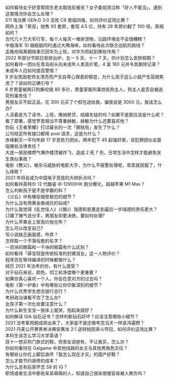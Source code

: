如何看待女子好意帮陌生老太取钱反被讹？女子委屈哭泣称「好人不能当」，遇到这类情况你会怎么处理？  
S11 淘汰赛 GEN.G 3:0 击败 C9 晋级四强，如何评价这场比赛？  
网传上海「房叔」抛售 93 套房，套现 4.5 亿，持有 28 年房价翻了 100 倍，真相如何？  
古代几十万大军行军，每个人每天一堆排泄物，沿路环境会不会很糟糕？  
中俄海军 10 艘舰艇同时通过大隅海峡，如何看待此次联合巡航的路线？  
孟晚舟隔离期结束已回华为上班，对华为将起到哪些作用？  
2022 年部分节假日安排出炉，五一 5 天、十一 7 天，你计划怎么安排假期？  
如何看待一团伙在青岛街头向未成年人卖高价笔，4 盒 160 元并令其删除记录？未成年人应如何提高警惕？  
9 岁女孩因老师太漂亮而产生自卑心理患抑郁症，为什么孩子这么小就产生容貌焦虑了？该如何正确引导？  
6 岁男童被两只狗撕咬缝 80 多针，男童家属刑事控告狗主人，狗主人是否会被追究刑事责任？  
男朋友买不起正品，花 300 元买了个假包送给我，骗我说是 3000 元，我该怎么办?  
人活着是为了读书，上班，缴纳房贷，结婚生娃的吗？如果不是那应该是什么呢？  
看了原著，感觉罗恩相当不尊重赫敏，赫敏为什么还要喜欢他？  
你玩《王者荣耀》打过最长的一次「膀胱局」发生了什么？  
公司规定所有接口都用 post 请求，这是为什么？  
赤峰剿灭一平均年龄 17 岁恶势力团伙，两年犯下 45 起强奸案，该犯罪团伙会面临哪些法律责任？  
大连一居民楼燃气爆炸楼顶被炸飞，造成 2 死 7 伤，日常生活中怎样才能避免发生类似事故？  
电影《教父》，被杀马威胁的电影大亨，为什么不报警处理呢，乖乖就屈服了，什么缘故？  
2021 年将会成为中国电子竞技的大转折点吗？  
如何看待英特尔 12 代酷睿 i9-12900HK 跑分曝光，超越苹果 M1 Max？  
怎么判断孩子是不是学霸的料？  
《沙丘》中有哪些细思极恐的细节？  
为什么没有用黄金做戒托的钻戒?  
为什么我觉得《乱世佳人》（《飘》）瑞德和思嘉走到最后一步瑞德的责任更大？  
订婚了赌气说分手，男朋友却更决绝，要如何处理?  
为什么苹果会上架高价抛光布？  
怎么可以改变自己?  
写小说缺乏画面感，咋弄？  
怎样取一个不落俗套的名字？  
一百块的眼霜和一千块的眼霜有什么区别？  
如何看待「薛宝钗是传统标准的封建淑女」这一人物评价？  
程序员在等待编译的时候都做什么？  
经历 2021 年法考的你，有什么感受？  
对于钻石来说，颜色，切工和净度哪个更重要？  
如果你真心喜欢一个人，你会在意对方的过去吗？  
电影《第一炉香》中有哪些让你印象深刻的细节？  
为什么优秀学生想去银行总行？  
考研政治课看不完了怎么办?  
女孩子第一次化妆要注意什么？  
为什么新生宝宝一放床上就哭，抱起来就好？  
如何解读 GIA 钻石证书？怎样判断钻石好坏？应该注意哪些小细节？  
2021 法考客观题成绩出来了，大家是不是还像考完当天一样哀鸿遍野？  
2021 丹麦公开赛男单决赛安赛龙 2:1 逆转桃田贤斗夺冠，如何评价这场比赛？  
本科生该怎么学习大学英语？  
双十一想买热门款式的鞋，但舍友说她有，不让我买，怎么办？  
你如何看待在 Galgame 中其他线路的女主与其他男角色交往？  
有哪些让你在上脚后直呼「我怎么现在才买」的国产好鞋？  
怎么才能节约装修的成本？  
为什么总有玩家怀念 S8 的 IG？  
职场或者生活中那些呆呆萌萌的人，知道自己很呆很傻容易被人欺负吗？  
